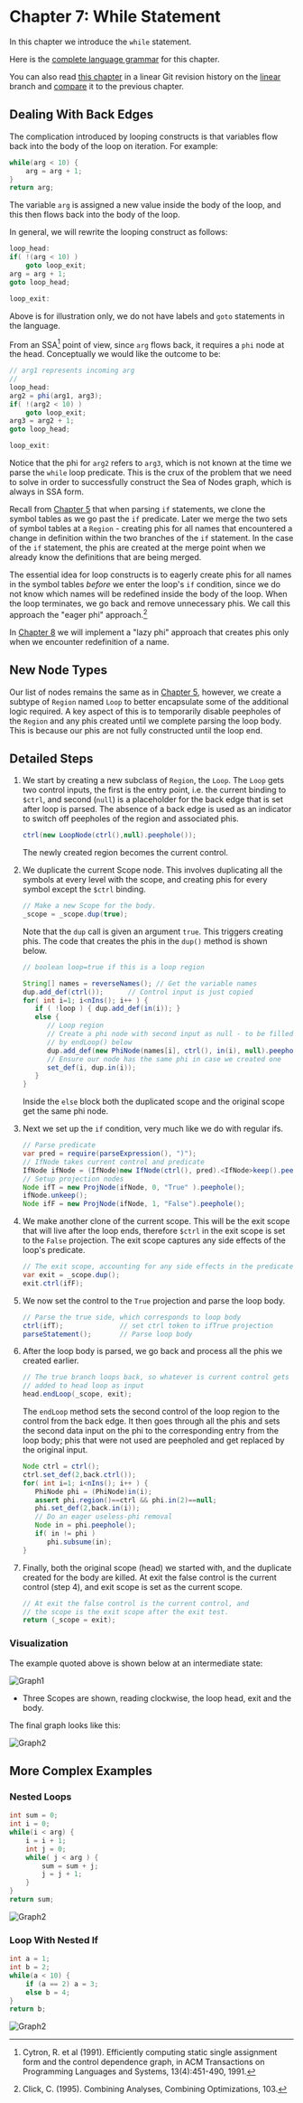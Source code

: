 # Chapter 7: While Statement

In this chapter we introduce the `while` statement.

Here is the [complete language grammar](07-grammar.md) for this chapter.

You can also read [this chapter](https://github.com/SeaOfNodes/Simple/tree/linear-chapter07) in a linear Git revision history on the [linear](https://github.com/SeaOfNodes/Simple/tree/linear) branch and [compare](https://github.com/SeaOfNodes/Simple/compare/linear-chapter06...linear-chapter07) it to the previous chapter.

## Dealing With Back Edges

The complication introduced by looping constructs is that variables flow back into the body of the loop on iteration.
For example:

```java
while(arg < 10) {
    arg = arg + 1;
}
return arg;
```

The variable `arg` is assigned a new value inside the body of the loop, and this then flows back into the body of the loop.

In general, we will rewrite the looping construct as follows:

```java
loop_head:
if( !(arg < 10) )
    goto loop_exit;
arg = arg + 1;
goto loop_head;

loop_exit:
```

Above is for illustration only, we do not have labels and `goto` statements in the language.

From an SSA[^1] point of view, since `arg` flows back, it requires a `phi` node at the head. Conceptually we would like the outcome to be:

```java
// arg1 represents incoming arg
//
loop_head:
arg2 = phi(arg1, arg3);
if( !(arg2 < 10) )
    goto loop_exit;
arg3 = arg2 + 1;
goto loop_head;

loop_exit:
```

Notice that the phi for `arg2` refers to `arg3`, which is not known at the time we parse the `while` loop predicate. This is the crux of the problem that we need
to solve in order to successfully construct the Sea of Nodes graph, which is always in SSA form.

Recall from [Chapter 5](../chapter05/README.md) that when parsing `if` statements, we clone the symbol tables as we go past the `if` predicate.
Later we merge the two sets of symbol tables at a `Region` - creating phis for all names that encountered a change in definition within the two
branches of the `if` statement. In the case of the `if` statement, the phis are created at the merge point when we already know the definitions
that are being merged.

The essential idea for loop constructs is to eagerly create phis for all names in the symbol tables *before* we enter the loop's `if` condition,
since we do not know which names will be redefined inside the body of the loop. When the loop terminates, we go back and remove unnecessary
phis. We call this approach the "eager phi" approach.[^2]

In [Chapter 8](../chapter08) we will implement a "lazy phi" approach that creates phis only when we encounter redefinition of a name.

## New Node Types

Our list of nodes remains the same as in [Chapter 5](../chapter05/README.md), however, we create a subtype of `Region` named `Loop` to better
encapsulate some of the additional logic required. A key aspect of this is to temporarily disable peepholes of the `Region` and any phis
created until we complete parsing the loop body. This is because our phis are not fully constructed until the loop end.

## Detailed Steps

1. We start by creating a new subclass of `Region`, the `Loop`. The `Loop` gets two control inputs,
   the first is the entry point, i.e. the current binding to `$ctrl`, and second (`null`) is a placeholder for the back edge that is
   set after loop is parsed. The absence of a back edge is used as an indicator to switch off peepholes of the region and
   associated phis.

    ```java
    ctrl(new LoopNode(ctrl(),null).peephole());
    ```

   The newly created region becomes the current control.

2. We duplicate the current Scope node. This involves duplicating all the symbols at
   every level with the scope, and creating phis for every symbol except the `$ctrl` binding.

    ```java
    // Make a new Scope for the body.
    _scope = _scope.dup(true);
    ```

   Note that the `dup` call is given an argument `true`. This triggers creating phis. The code
   that creates the phis in the `dup()` method is shown below.

    ```java
    // boolean loop=true if this is a loop region

    String[] names = reverseNames(); // Get the variable names
    dup.add_def(ctrl());      // Control input is just copied
    for( int i=1; i<nIns(); i++ ) {
       if ( !loop ) { dup.add_def(in(i)); }
       else {
          // Loop region
          // Create a phi node with second input as null - to be filled in
          // by endLoop() below
          dup.add_def(new PhiNode(names[i], ctrl(), in(i), null).peephole());
          // Ensure our node has the same phi in case we created one
          set_def(i, dup.in(i));
       }
    }
    ```

   Inside the `else` block both the duplicated scope and the original scope get the same phi node.

3. Next we set up the `if` condition, very much like we do with regular ifs.

    ```java
    // Parse predicate
    var pred = require(parseExpression(), ")");
    // IfNode takes current control and predicate
    IfNode ifNode = (IfNode)new IfNode(ctrl(), pred).<IfNode>keep().peephole();
    // Setup projection nodes
    Node ifT = new ProjNode(ifNode, 0, "True" ).peephole();
    ifNode.unkeep();
    Node ifF = new ProjNode(ifNode, 1, "False").peephole();
    ```

4. We make another clone of the current scope. This will be the exit scope that will live after the loop ends,
   therefore `$ctrl` in the exit scope is set to the `False` projection.
   The exit scope captures any side effects of the loop's predicate.

    ```java
    // The exit scope, accounting for any side effects in the predicate
    var exit = _scope.dup();
    exit.ctrl(ifF);
    ```

5. We now set the control to the `True` projection and parse the loop body.

    ```java
    // Parse the true side, which corresponds to loop body
    ctrl(ifT);              // set ctrl token to ifTrue projection
    parseStatement();       // Parse loop body
    ```

6. After the loop body is parsed, we go back and process all the phis we created earlier.

    ```java
    // The true branch loops back, so whatever is current control gets
    // added to head loop as input
    head.endLoop(_scope, exit);
    ```

   The `endLoop` method sets the second control of the loop region to the control from the back edge.
   It then goes through all the phis and sets the second data input on the phi to the corresponding entry
   from the loop body; phis that were not used are peepholed and get replaced by the original input.

    ```java
    Node ctrl = ctrl();
    ctrl.set_def(2,back.ctrl());
    for( int i=1; i<nIns(); i++ ) {
       PhiNode phi = (PhiNode)in(i);
       assert phi.region()==ctrl && phi.in(2)==null;
       phi.set_def(2,back.in(i));
       // Do an eager useless-phi removal
       Node in = phi.peephole();
       if( in != phi )
          phi.subsume(in);
    }
    ```

7. Finally, both the original scope (head) we started with, and the duplicate created for the body are killed.
   At exit the false control is the current control (step 4), and exit scope is set as the current scope.

   ```java
   // At exit the false control is the current control, and
   // the scope is the exit scope after the exit test.
   return (_scope = exit);
   ```

### Visualization

The example quoted above is shown below at an intermediate state:

![Graph1](./07-graph1.svg)

* Three Scopes are shown, reading clockwise, the loop head, exit and the body.

The final graph looks like this:

![Graph2](./07-graph2.svg)

## More Complex Examples

### Nested Loops

```java
int sum = 0;
int i = 0;
while(i < arg) {
    i = i + 1;
    int j = 0;
    while( j < arg ) {
        sum = sum + j;
        j = j + 1;
    }
}
return sum;
```

![Graph2](./07-graph3.svg)

### Loop With Nested If

```java
int a = 1;
int b = 2;
while(a < 10) {
    if (a == 2) a = 3;
    else b = 4;
}
return b;
```

![Graph2](./07-graph4.svg)


[^1]: Cytron, R. et al (1991).
    Efficiently computing static single assignment form and the control dependence graph, in ACM Transactions on Programming Languages and Systems, 13(4):451-490, 1991.

[^2]: Click, C. (1995).
    Combining Analyses, Combining Optimizations, 103.
